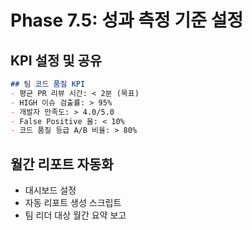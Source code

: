 # Phase 7.5: 성과 측정 기준 설정

## KPI 설정 및 공유
```markdown
## 팀 코드 품질 KPI
- 평균 PR 리뷰 시간: < 2분 (목표)
- HIGH 이슈 검출률: > 95%
- 개발자 만족도: > 4.0/5.0
- False Positive 율: < 10%
- 코드 품질 등급 A/B 비율: > 80%
```

## 월간 리포트 자동화
- 대시보드 설정
- 자동 리포트 생성 스크립트
- 팀 리더 대상 월간 요약 보고
